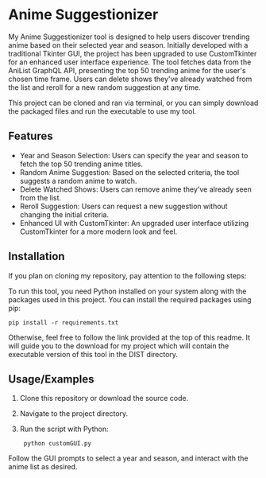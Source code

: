 
# Anime Suggestionizer


My Anime Suggestionizer tool is designed to help users discover trending anime based on their selected year and season. Initially developed with a traditional Tkinter GUI, the project has been upgraded to use CustomTkinter for an enhanced user interface experience. The tool fetches data from the AniList GraphQL API, presenting the top 50 trending anime for the user's chosen time frame. Users can delete shows they've already watched from the list and reroll for a new random suggestion at any time.

This project can be cloned and ran via terminal, or you can simply download the packaged files and run the executable to use my tool.
## Features

- Year and Season Selection: Users can specify the year and season to fetch the top 50 trending anime titles.
- Random Anime Suggestion: Based on the selected criteria, the tool suggests a random anime to watch.
- Delete Watched Shows: Users can remove anime they've already seen from the list.
- Reroll Suggestion: Users can request a new suggestion without changing the initial criteria.
- Enhanced UI with CustomTkinter: An upgraded user interface utilizing CustomTkinter for a more modern look and feel.

## Installation

If you plan on cloning my repository, pay attention to the following steps:

To run this tool, you need Python installed on your system along with the packages used in this project. You can install the required packages using pip:

    pip install -r requirements.txt

Otherwise, feel free to follow the link provided at the top of this readme. It will guide you to the download for my project which will contain the executable version of this tool in the DIST directory.
## Usage/Examples

1. Clone this repository or download the source code.
2. Navigate to the project directory.
3. Run the script with Python:

        python customGUI.py

Follow the GUI prompts to select a year and season, and interact with the anime list as desired.

